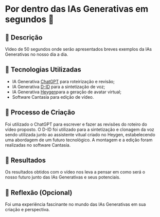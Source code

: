 # Por dentro das IAs Generativas em segundos 🎥

## 📒 Descrição
Vídeo de 50 segundos onde serão apresentados breves exemplos da IAs Generativas no nosso dia a dia.

## 🤖 Tecnologias Utilizadas
 - IA Generativa [ChatGPT](https://chat.openai.com/) para roteirização e revisão;
 - IA Generativa [D-ID](https://www.d-id.com/) para a sintetização de voz;
 - IA Generativa [Heygen](https://www.heygen.com/)para a geração de avatar virtual;
 - Software Cantasia para edição de vídeo.

## 🧐 Processo de Criação
Foi utilizado o ChatGPT para escrever e fazer as revisões do roteiro do vídeo proposto. O D-ID foi utilizado para a sintetização e clonagem da voz sendo utilizada junto ao assistente vitual criado no Heygen, estabelecendo uma abordagem de um futuro tecnológico. A montagem e a edição foram realizadas no software Cantasia.

## 🚀 Resultados
Os resultados obtidos com o vídeo nos leva a pensar em como será o nosso futuro junto das IAs Generativas e seus potenciais.

## 💭 Reflexão (Opcional)
Foi uma experiência fascinante no mundo das IAs Generativas em sua criação e perspectiva.
